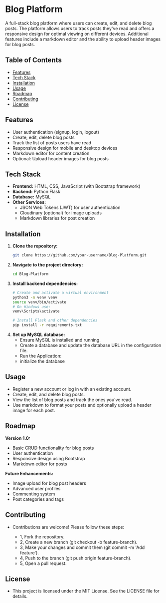 # Blog Platform

A full-stack blog platform where users can create, edit, and delete blog posts. The platform allows users to track posts they've read and offers a responsive design for optimal viewing on different devices. Additional features include a markdown editor and the ability to upload header images for blog posts.

## Table of Contents
- [Features](#features)
- [Tech Stack](#tech-stack)
- [Installation](#installation)
- [Usage](#usage)
- [Roadmap](#roadmap)
- [Contributing](#contributing)
- [License](#license)

## Features
- User authentication (signup, login, logout)
- Create, edit, delete blog posts
- Track the list of posts users have read
- Responsive design for mobile and desktop devices
- Markdown editor for content creation
- Optional: Upload header images for blog posts

## Tech Stack
- **Frontend:** HTML, CSS, JavaScript (with Bootstrap framework)
- **Backend:** Python Flask
- **Database:** MySQL
- **Other Services:**
  - JSON Web Tokens (JWT) for user authentication
  - Cloudinary (optional) for image uploads
  - Markdown libraries for post creation

## Installation

1. **Clone the repository:**
   ```bash
   git clone https://github.com/your-username/Blog-Platform.git
   ```
2. **Navigate to the project directory:**
   ```bash
   cd Blog-Platform
   ```
3. **Install backend dependencies:**
   ```bash
   # Create and activate a virtual environment
   python3 -m venv venv
   source venv/bin/activate
   # On Windows use: 
   venv\Scripts\activate

   # Install Flask and other dependencies
   pip install -r requirements.txt
   ```
4. **Set up MySQL database:**
   - Ensure MySQL is installed and running.
   - Create a database and update the database URL in the configuration file.
   - Run the Application:
   - initialize the database

## Usage
   - Register a new account or log in with an existing account.
   - Create, edit, and delete blog posts.
   - View the list of blog posts and track the ones you’ve read.
   - Use markdown to format your posts and optionally upload a header image for each post.
## Roadmap
   **Version 1.0:**
   - Basic CRUD functionality for blog posts
   - User authentication
   - Responsive design using Bootstrap
   - Markdown editor for posts

   **Future Enhancements:**
   - Image upload for blog post headers
   - Advanced user profiles
   - Commenting system
   - Post categories and tags

## Contributing
- Contributions are welcome! Please follow these steps:

  - 1, Fork the repository.
  - 2, Create a new branch (git checkout -b feature-branch).
  - 3, Make your changes and commit them (git commit -m 'Add feature').
  - 4, Push to the branch (git push origin feature-branch).
  - 5, Open a pull request.

## License
 - This project is licensed under the MIT License. See the LICENSE file for details.

